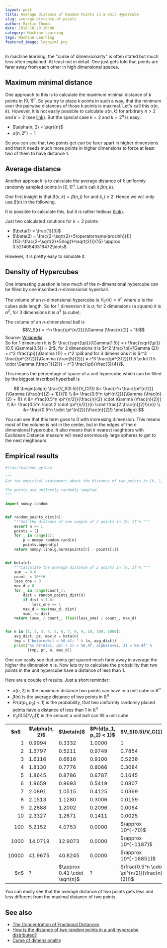 ```yaml
---
layout: post
title: Average Distance of Random Points in a Unit Hypercube
slug: average-distance-of-points
author: Martin Thoma
date: 2016-10-20 20:00
category: Machine Learning
tags: Machine Learning
featured_image: logos/ml.png
---
```

In machine learning, the "curse of dimensionality" is often stated but much
less often explained. At least not in detail. One just gets told that points
are farer away from each other in high dimensional spaces.


## Maximum minimal distance

One approach to this is to calculate the maximum minimal distance of $k$ points
in $[0, 1]^n$. So you try to place $k$ points in such a way, that the minimum
over the pairwise distances of those $k$ points is maximal.
Let's call this $\alpha(n, k)$. However, it is not easily possible
to calculate $\alpha(n, k)$ for arbitrary $n > 2$ and $k > 2$ (see [link](http://math.stackexchange.com/q/1976250/6876)).
But the special case $k = 2$ and $k = 2^n$ is easy:

* $\alpha(n, 2) = \sqrt{n}$
* $\alpha(n, 2^n) = 1$

So you can see that two points get can be farer apart in higher dimensions and
that it needs much more points in higher dimensions to force at least two of
them to have distance 1.


## Average distance

Another approach is to calculate the average distance of $k$ uniformly randomly
sampled points in $[0, 1]^n$. Let's call it $\beta(n, k)$.

One first insight is that $\beta(n, k) = \beta(n, j)$ for and $k, j \geq 2$.
Hence we will only use $\beta(n)$ in the following.

It is possible to
calculate this, but it is rather tedious ([link](http://math.stackexchange.com/a/1254154/6876)).

Just two calculated solutions for $k=2$ points:

* $\beta(1) = \frac{1}{3}$
* $\beta(2) = \frac{2+\sqrt{2}+5\operatorname{arcsinh}(1)}{15}=\frac{2+\sqrt{2}+5\log(1+\sqrt{2})}{15} \approx 0.52140543316472\ldots$

However, it is pretty easy to simulate it.


## Density of Hypercubes

One interesting question is how much of the $n$-dimensional hypercube can be
filled by one inscribed $n$-dimensional hyperball.

The volume of an $n$-dimensional hypercube is $V_C(a) = a^n$ where $a$ is the
cubes side length. So for 1 dimension it is $a$, for 2 dimensions (a square) it
is $a^2$, for 3 dimensions it is $a^3$ (a cube).

The colume of an $n$-dimensional ball is
$$V_S(r) = r^n \frac{\pi^{n/2}}{\Gamma (\frac{n}{2} + 1)}$$
Source: [Wikipedia](https://en.wikipedia.org/wiki/N-sphere#Closed_forms)<br/>
So for 1 dimension it is $r \frac{\sqrt{\pi}}{\Gamma(1.5)} = r \frac{\sqrt{\pi}}{0.5 \Gamma(0.5)} = 2r$,
for 2 dimensions it is $r^2 \frac{\pi}{\Gamma (2)} = r^2 \frac{\pi}{\Gamma (1)} = r^2 \pi$
and for 3 dimensions it is $r^3 \frac{\pi^{3/2}}{\Gamma (\frac{5}{2})} = r^3 \frac{\pi^{3/2}}{1.5 \cdot 0.5 \cdot \Gamma (\frac{1}{2})} = r^3 \frac{\pi}{\frac{3}{4}}$.

This means the percentage of space of a unit hypercube which can be filled by
the biggest inscribed hyperball is

$$
\begin{align}
\frac{V_S(0.5)}{V_C(1)}
&= \frac{r^n \frac{\pi^{n/2}}{\Gamma (\frac{n}{2} + 1)}}{1} \\
&= \frac{0.5^n \pi^{n/2}}{\Gamma (\frac{n}{2} + 1)} \\
&= \frac{0.5^n \pi^{n/2}}{\frac{n}{2} \cdot \Gamma (\frac{n}{2})} \\
&= \frac{0.5^n \cdot 2 \cdot \pi^{n/2}}{n \cdot \frac{2 \frac{n}{2}!}{n}} \\
&= \frac{0.5^n \cdot \pi^{n/2}}{\frac{n}{2}!}
\end{align}
$$

You can see that this term goes to 0 with increasing dimension. This means most
of the volume is not in the center, but in the edges of the $n$ dimensional
hypercube. It also means that $k$ nearest neighbors with Euclidean Distance
measure will need enormously large spheres to get to the next neighbours.


## Empirical results

```python
#!/usr/bin/env python

"""
Get the empirical statements about the distance of two points in [0, 1]^n.

The points are uniformly randomly sampled.
"""

import numpy.random


def random_points_dist(n):
    """Get the distance of one sample of 2 points in [0, 1]^n."""
    assert n >= 1
    points = []
    for _ in range(2):
        p = numpy.random.rand(n)
        points.append(p)
    return numpy.linalg.norm(points[0] - points[1])


def beta(n):
    """Calculate the average distance of 2 points in [0, 1]^n."""
    sum_ = 0.0
    count_ = 10**6
    less_one = 0
    max_d = 0
    for _ in range(count_):
        dist = random_points_dist(n)
        if dist < 1.0:
            less_one += 1
        max_d = max(max_d, dist)
        sum_ += dist
    return (sum_ / count_, float(less_one) / count_, max_d)


for n in [1, 2, 3, 4, 5, 6, 7, 8, 9, 10, 100, 1000]:
    avg_dist, pr, max_d = beta(n)
    tmp = ("beta(n=%i) = %0.4f; " % (n, avg_dist))
    print("%s Pr(d(p1, p2) < 1) = %0.4f; alpha(n=%i, 2) = %0.4f" %
          (tmp, pr, n, max_d))

```

One can easily see that points get spaced much farer away in average the higher
the dimension $n$ is. Now lets try to calculate the probability that two points
in the unit hypercube have a distance of less than 1.


Here are a couple of results. Just a short reminder:

* $\alpha(n, 2)$ is the maximum distance two points can have in a unit cube in $\mathbb{R}^n$
* $\beta(n)$ is the average distance of two points in $\mathbb{R}^n$
* $Pr(d(p_1, p_2) < 1)$ is the probability, that two uniformly randomly placed points have a distance
  of less than 1 in $\mathbb{R}^n$
* $V_S(0.5)/V_C(1)$ is the amount a unit ball can fill a unit cube

<table>
    <tr>
        <th>$n$</th>
        <th>$\alpha(n, 2)$</th>
        <th>$\beta(n)$</th>
        <th>$Pr(d(p_1, p_2) &lt; 1)$</th>
        <th>$V_S(0.5)/V_C(1)$</th>
    </tr>
    <tr>
        <td style="text-align: right;">1</td>
        <td>0.9994</td>
        <td>0.3332</td>
        <td>1.0000</td>
        <td>1</td>
    </tr>
    <tr>
        <td style="text-align: right;">2</td>
        <td>1.3797</td>
        <td>0.5211</td>
        <td>0.9749</td>
        <td>0.7854</td>
    </tr>
    <tr>
        <td style="text-align: right;">3</td>
        <td>1.6116</td>
        <td>0.6616</td>
        <td>0.9100</td>
        <td>0.5236</td>
    </tr>
    <tr>
        <td style="text-align: right;">4</td>
        <td>1.8130</td>
        <td>0.7776</td>
        <td>0.8066</td>
        <td>0.3084</td>
    </tr>
    <tr>
        <td style="text-align: right;">5</td>
        <td>1.8645</td>
        <td>0.8786</td>
        <td>0.6787</td>
        <td>0.1645</td>
    </tr>
    <tr>
        <td style="text-align: right;">6</td>
        <td>1.9659</td>
        <td>0.9693</td>
        <td>0.5419</td>
        <td>0.0807</td>
    </tr>
    <tr>
        <td style="text-align: right;">7</td>
        <td>2.0891</td>
        <td>1.0515</td>
        <td>0.4125</td>
        <td>0.0369</td>
    </tr>
    <tr>
        <td style="text-align: right;">8</td>
        <td>2.1513</td>
        <td>1.1280</td>
        <td>0.3006</td>
        <td>0.0159</td>
    </tr>
    <tr>
        <td style="text-align: right;">9</td>
        <td>2.2888</td>
        <td>1.2002</td>
        <td>0.2096</td>
        <td>0.0064</td>
    </tr>
    <tr>
        <td style="text-align: right;">10</td>
        <td>2.3327</td>
        <td>1.2671</td>
        <td>0.1411</td>
        <td>0.0025</td>
    </tr>
    <tr>
        <td style="text-align: right;">100</td>
        <td>5.2152</td>
        <td>4.0753</td>
        <td>0.0000</td>
        <td>$\approx 10^{-70}$</td>
    </tr>
    <tr>
        <td style="text-align: right;">1000</td>
        <td>14.0719</td>
        <td>12.9073</td>
        <td>0.0000</td>
        <td>$\approx 10^{-1187}$</td>
    </tr>
    <tr>
        <td style="text-align: right;">10000</td>
        <td>41.9675</td>
        <td>40.8245</td>
        <td>0.0000</td>
        <td>$\approx 10^{-16851}$</td>
    </tr>
    <tr>
        <td style="text-align: right;">$n$</td>
        <td>?</td>
        <td>$\approx 0.41 \cdot \sqrt{n}$</td>
        <td>?</td>
        <td>$\frac{0.5^n \cdot \pi^{n/2}}{\frac{n}{2}!}$</td>
    </tr>
</table>

You can easily see that the average distance of two points gets less and less
different from the maximal distance of two points.


## See also

* [The Concentration of Fractional Distances](https://perso.uclouvain.be/michel.verleysen/papers/tkde07df.pdf)
* [How is the distance of two random points in a unit hypercube distributed?](http://math.stackexchange.com/q/1976842/6876)
* [Curse of dimensionality](https://en.wikipedia.org/wiki/Curse_of_dimensionality)
